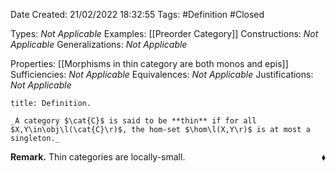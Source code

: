 <div class="topSpace"></div>

Date Created: 21/02/2022 18:32:55
Tags: #Definition #Closed 

Types: _Not Applicable_
Examples: [[Preorder Category]]
Constructions: _Not Applicable_
Generalizations: _Not Applicable_

Properties: [[Morphisms in thin category are both monos and epis]]
Sufficiencies: _Not Applicable_
Equivalences: _Not Applicable_
Justifications: _Not Applicable_

``` ad-Definition
title: Definition.

_A category $\cat{C}$ is said to be **thin** if for all $X,Y\in\obj\l(\cat{C}\r)$, the hom-set $\hom\l(X,Y\r)$ is at most a singleton._

```

**Remark.** Thin categories are locally-small.<span style="float:right;">$\blacklozenge$</span>

